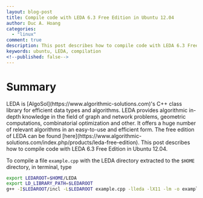 ```yaml
---
layout: blog-post
title: Compile code with LEDA 6.3 Free Edition in Ubuntu 12.04
author: Duc A. Hoang
categories:
  - "linux"
comment: true
description: This post describes how to compile code with LEDA 6.3 Free Edition in Ubuntu 12.04
keywords: ubuntu, LEDA, compilation
<!--published: false-->
---
```


<div class="alert alert-info" markdown="1">
<h1 class="alert-heading">Summary</h1>
LEDA is [AlgoSol](https://www.algorithmic-solutions.com)'s C++ class library for efficient data types and algorithms. LEDA provides algorithmic in-depth knowledge in the field of graph and network problems, geometric computations, combinatorial optimization and other. It offers a huge number of relevant algorithms in an easy-to-use and efficient form. The free edition of LEDA can be found [here](https://www.algorithmic-solutions.com/index.php/products/leda-free-edition). This post describes how to compile code with LEDA 6.3 Free Edition in Ubuntu 12.04.
</div>

To compile a file `example.cpp` with the LEDA directory extracted to the `$HOME` directory, in terminal, type

```bash
export LEDAROOT=$HOME/LEDA
export LD_LIBRARY_PATH=$LEDAROOT
g++ -I$LEDAROOT/incl -L$LEDAROOT example.cpp -lleda -lX11 -lm -o example
```
